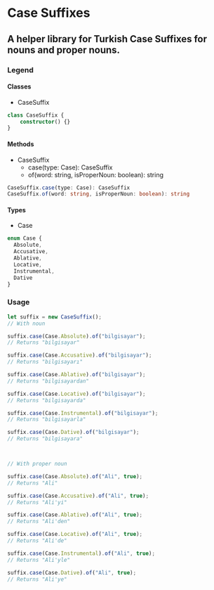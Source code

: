 # Case Suffixes
## A helper library for Turkish Case Suffixes for nouns and proper nouns.

### Legend

#### Classes
- CaseSuffix
```TypeScript
class CaseSuffix {
    constructor() {}
}
```

#### Methods
- CaseSuffix
    - case(type: Case): CaseSuffix
    - of(word: string, isProperNoun: boolean): string
```TypeScript
CaseSuffix.case(type: Case): CaseSuffix
CaseSuffix.of(word: string, isProperNoun: boolean): string
```

#### Types
- Case
```Typescript
enum Case {
  Absolute,
  Accusative,
  Ablative,
  Locative,
  Instrumental,
  Dative
}
```

### Usage
```TypeScript
let suffix = new CaseSuffix();
// With noun

suffix.case(Case.Absolute).of("bilgisayar");
// Returns "bilgisayar"

suffix.case(Case.Accusative).of("bilgisayar");
// Returns "bilgisayarı"

suffix.case(Case.Ablative).of("bilgisayar");
// Returns "bilgisayardan"

suffix.case(Case.Locative).of("bilgisayar");
// Returns "bilgisayarda"

suffix.case(Case.Instrumental).of("bilgisayar");
// Returns "bilgisayarla"

suffix.case(Case.Dative).of("bilgisayar");
// Returns "bilgisayara"



// With proper noun

suffix.case(Case.Absolute).of("Ali", true);
// Returns "Ali"

suffix.case(Case.Accusative).of("Ali", true);
// Returns "Ali'yi"

suffix.case(Case.Ablative).of("Ali", true);
// Returns "Ali'den"

suffix.case(Case.Locative).of("Ali", true);
// Returns "Ali'de"

suffix.case(Case.Instrumental).of("Ali", true);
// Returns "Ali'yle"

suffix.case(Case.Dative).of("Ali", true);
// Returns "Ali'ye"

```
